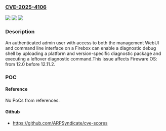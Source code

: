 ### [CVE-2025-4106](https://cve.mitre.org/cgi-bin/cvename.cgi?name=CVE-2025-4106)
![](https://img.shields.io/static/v1?label=Product&message=Fireware%20OS&color=blue)
![](https://img.shields.io/static/v1?label=Version&message=12.0%20&color=brightgreen)
![](https://img.shields.io/static/v1?label=Vulnerability&message=CWE-489%20Active%20Debug%20Code&color=brightgreen)

### Description

An authenticated admin user with access to both the management WebUI and command line interface on a Firebox can enable a diagnostic debug shell by uploading a platform and version-specific diagnostic package and executing a leftover diagnostic command.This issue affects Fireware OS: from 12.0 before 12.11.2.

### POC

#### Reference
No PoCs from references.

#### Github
- https://github.com/ARPSyndicate/cve-scores

